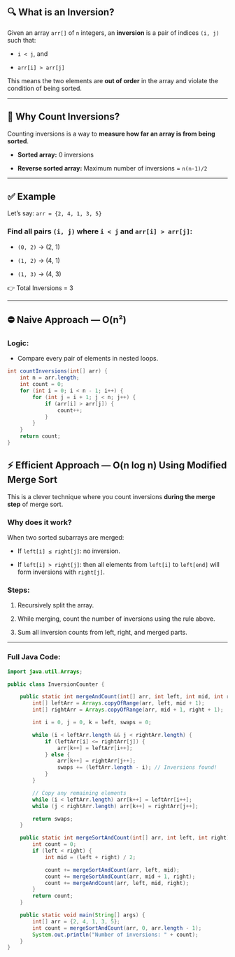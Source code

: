 ## 🔍 **What is an Inversion?**

Given an array `arr[]` of `n` integers, an **inversion** is a pair of indices `(i, j)` such that:

- `i < j`, and
    
- `arr[i] > arr[j]`
    

This means the two elements are **out of order** in the array and violate the condition of being sorted.

---

## 🧠 **Why Count Inversions?**

Counting inversions is a way to **measure how far an array is from being sorted**.

- **Sorted array:** 0 inversions
    
- **Reverse sorted array:** Maximum number of inversions = `n(n-1)/2`
    

---

## ✅ **Example**

Let’s say:
`arr = {2, 4, 1, 3, 5}`

### Find all pairs `(i, j)` where `i < j` and `arr[i] > arr[j]`:

- `(0, 2)` → (2, 1)
    
- `(1, 2)` → (4, 1)
    
- `(1, 3)` → (4, 3)
    

👉 Total Inversions = 3

---

## ⛔ Naive Approach — O(n²)

### Logic:

- Compare every pair of elements in nested loops.
```java
int countInversions(int[] arr) {
    int n = arr.length;
    int count = 0;
    for (int i = 0; i < n - 1; i++) {
        for (int j = i + 1; j < n; j++) {
            if (arr[i] > arr[j]) {
                count++;
            }
        }
    }
    return count;
}

```

## ⚡ Efficient Approach — O(n log n) Using Modified Merge Sort

This is a clever technique where you count inversions **during the merge step** of merge sort.

### Why does it work?

When two sorted subarrays are merged:

- If `left[i] ≤ right[j]`: no inversion.
    
- If `left[i] > right[j]`: then all elements from `left[i]` to `left[end]` will form inversions with `right[j]`.
    

### Steps:

1. Recursively split the array.
    
2. While merging, count the number of inversions using the rule above.
    
3. Sum all inversion counts from left, right, and merged parts.
    

---

### Full Java Code:
```java
import java.util.Arrays;

public class InversionCounter {

    public static int mergeAndCount(int[] arr, int left, int mid, int right) {
        int[] leftArr = Arrays.copyOfRange(arr, left, mid + 1);
        int[] rightArr = Arrays.copyOfRange(arr, mid + 1, right + 1);

        int i = 0, j = 0, k = left, swaps = 0;

        while (i < leftArr.length && j < rightArr.length) {
            if (leftArr[i] <= rightArr[j]) {
                arr[k++] = leftArr[i++];
            } else {
                arr[k++] = rightArr[j++];
                swaps += (leftArr.length - i); // Inversions found!
            }
        }

        // Copy any remaining elements
        while (i < leftArr.length) arr[k++] = leftArr[i++];
        while (j < rightArr.length) arr[k++] = rightArr[j++];

        return swaps;
    }

    public static int mergeSortAndCount(int[] arr, int left, int right) {
        int count = 0;
        if (left < right) {
            int mid = (left + right) / 2;

            count += mergeSortAndCount(arr, left, mid);
            count += mergeSortAndCount(arr, mid + 1, right);
            count += mergeAndCount(arr, left, mid, right);
        }
        return count;
    }

    public static void main(String[] args) {
        int[] arr = {2, 4, 1, 3, 5};
        int count = mergeSortAndCount(arr, 0, arr.length - 1);
        System.out.println("Number of inversions: " + count);
    }
}

```


